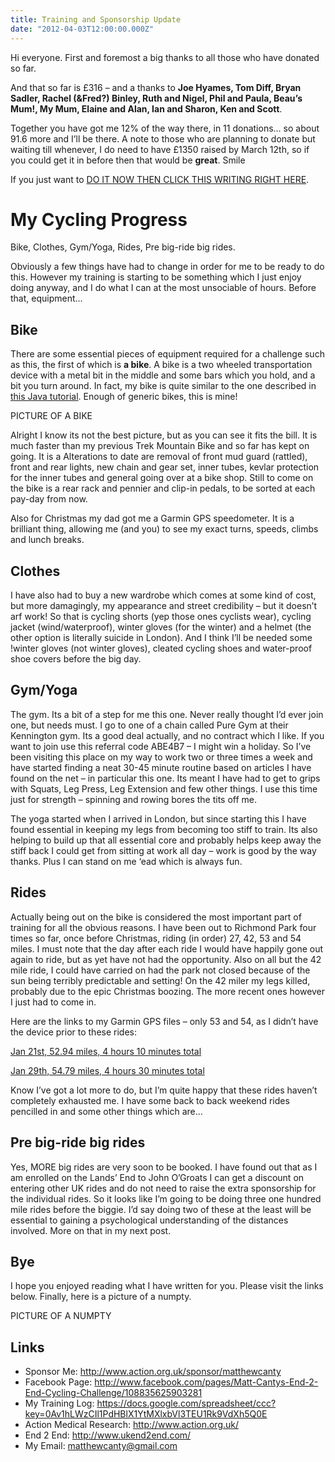 ```yaml
---
title: Training and Sponsorship Update
date: "2012-04-03T12:00:00.000Z"
---
```


Hi everyone. First and foremost a big thanks to all those who have donated so far.

And that so far is £316 – and a thanks to **Joe Hyames, Tom Diff, Bryan Sadler,
Rachel (&Fred?) Binley, Ruth and Nigel, Phil and Paula, Beau’s Mum!, My Mum,
Elaine and Alan, Ian and Sharon, Ken and Scott**.

Together you have got me 12% of the way there, in 11 donations… so about 91.6
more and I’ll be there. A note to those who are planning to donate but waiting
till whenever, I do need to have £1350 raised by March 12th, so if you could
get it in before then that would be **great**. Smile

If you just want to
[DO IT NOW THEN CLICK THIS WRITING RIGHT HERE](http://www.action.org.uk/sponsor/matthewcanty).

# My Cycling Progress
Bike, Clothes, Gym/Yoga, Rides, Pre big-ride big rides.

Obviously a few things have had to change in order for me to be ready to do this.
However my training is starting to be something which I just enjoy doing anyway,
and I do what I can at the most unsociable of hours. Before that, equipment...

## Bike
There are some essential pieces of equipment required for a challenge such as
this, the first of which is **a bike**. A bike is a two wheeled transportation
device with a metal bit in the middle and some bars which you hold, and a bit
you turn around. In fact, my bike is quite similar to the one described in [this
Java tutorial](http://docs.oracle.com/javase/tutorial/java/concepts/class.html).
Enough of generic bikes, this is mine!

PICTURE OF A BIKE

Alright I know its not the best picture, but as you can see it fits the bill. It
is much faster than my previous Trek Mountain Bike and so far has kept on going.
It is a Alterations to date are removal of front mud guard (rattled), front and
rear lights, new chain and gear set, inner tubes, kevlar protection for the
inner tubes and general going over at a bike shop. Still to come on the bike is
a rear rack and pennier and clip-in pedals, to be sorted at each pay-day from
now.

Also for Christmas my dad got me a Garmin GPS speedometer. It is a brilliant
thing, allowing me (and you) to see my exact turns, speeds, climbs and lunch
breaks.

## Clothes
I have also had to buy a new wardrobe which comes at some kind of cost, but more
damagingly, my appearance and street credibility – but it doesn’t arf work! So
that is cycling shorts (yep those ones cyclists wear), cycling jacket
(wind/waterproof), winter gloves (for the winter) and a helmet (the other option
is literally suicide in London). And I think I’ll be needed some !winter gloves
(not winter gloves), cleated cycling shoes and water-proof shoe covers before
the big day.

## Gym/Yoga
The gym. Its a bit of a step for me this one. Never really thought I’d ever join
one, but needs must. I go to one of a chain called Pure Gym at their Kennington
gym. Its a good deal actually, and no contract which I like. If you want to join
use this referral code ABE4B7 – I might win a holiday. So I’ve been visiting this
place on my way to work two or three times a week and have started finding a
neat 30-45 minute routine based on articles I have found on the net – in
particular this one. Its meant I have had to get to grips with Squats, Leg Press,
Leg Extension and few other things. I use this time just for strength – spinning
and rowing bores the tits off me.

The yoga started when I arrived in London, but since starting this I have found
essential in keeping my legs from becoming too stiff to train. Its also helping
to build up that all essential core and probably helps keep away the stiff back
I could get from sitting at work all day – work is good by the way thanks. Plus
I can stand on me ‘ead which is always fun.

## Rides
Actually being out on the bike is considered the most important part of training
for all the obvious reasons. I have been out to Richmond Park four times so far,
once before Christmas, riding (in order) 27, 42, 53 and 54 miles. I must note
that the day after each ride I would have happily gone out again to ride, but as
yet have not had the opportunity. Also on all but the 42 mile ride, I could have
carried on had the park not closed because of the sun being terribly predictable
and setting! On the 42 miler my legs killed, probably due to the epic Christmas
boozing. The more recent ones however I just had to come in.

Here are the links to my Garmin GPS files – only 53 and 54, as I didn’t have the
device prior to these rides:

[Jan 21st, 52.94 miles, 4 hours 10 minutes total](https://www.strava.com/activities/7170821)

[Jan 29th, 54.79 miles, 4 hours 30 minutes total](https://www.strava.com/activities/7170822)

Know I’ve got a lot more to do, but I’m quite happy that these rides haven’t 
completely exhausted me. I have some back to back weekend rides pencilled in and
some other things which are…

## Pre big-ride big rides
Yes, MORE big rides are very soon to be booked. I have found out that as I am
enrolled on the Lands’ End to John O’Groats I can get a discount on entering
other UK rides and do not need to raise the extra sponsorship for the individual
rides. So it looks like I’m going to be doing three one hundred mile rides 
before the biggie. I’d say doing two of these at the least will be essential to
gaining a psychological understanding of the distances involved. More on that in
my next post.

## Bye
I hope you enjoyed reading what I have written for you. Please visit the links
below. Finally, here is a picture of a numpty.

PICTURE OF A NUMPTY

##  Links
* Sponsor Me: http://www.action.org.uk/sponsor/matthewcanty
* Facebook Page: http://www.facebook.com/pages/Matt-Cantys-End-2-End-Cycling-Challenge/108835625903281
* My Training Log: https://docs.google.com/spreadsheet/ccc?key=0Av1hLWzCIl1PdHBlX1YtMXlxbVl3TEU1Rk9VdXh5Q0E
* Action Medical Research: http://www.action.org.uk/
* End 2 End: http://www.ukend2end.com/
* My Email: matthewcanty@gmail.com